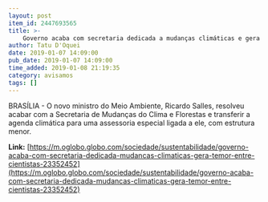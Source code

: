 ```yaml
---
layout: post
item_id: 2447693565
title: >-
    Governo acaba com secretaria dedicada a mudanças climáticas e gera temor entre cientistas
author: Tatu D'Oquei
date: 2019-01-07 14:09:00
pub_date: 2019-01-07 14:09:00
time_added: 2019-01-08 21:19:35
category: avisamos
tags: []
---
```


BRASÍLIA - O novo ministro do Meio Ambiente, Ricardo Salles, resolveu acabar com a Secretaria de Mudanças do Clima e Florestas e transferir a agenda climática para uma assessoria especial ligada a ele, com estrutura menor.

**Link:** [https://m.oglobo.globo.com/sociedade/sustentabilidade/governo-acaba-com-secretaria-dedicada-mudancas-climaticas-gera-temor-entre-cientistas-23352452](https://m.oglobo.globo.com/sociedade/sustentabilidade/governo-acaba-com-secretaria-dedicada-mudancas-climaticas-gera-temor-entre-cientistas-23352452)

